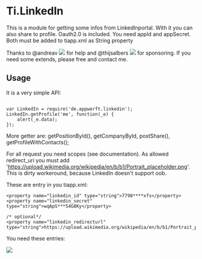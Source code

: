 Ti.LinkedIn
===========

This is a module for getting some infos from LinkedInportal. With it you can also share to profile.
Oauth2.0 is included. You need appId and appSecret. Both must be added to tiapp.xml as String property

Thanks to @andreav ![](https://ti-slack.slack.com/team/andreav) for help and @thijsalbers ![](https://ti-slack.slack.com/team/thijsalbers) for sponsoring. If you need some extends, please free and contact me.

Usage
-----

It is a very simple API:

~~~

var LinkedIn = require('de.appwerft.linkedin');
LinkedIn.getProfile('me', function(_e) {
    alert(_e.data);
});
~~~

More getter are: getPositionById(), getCompanyById, postShare(), getProfileWithContacts();

For all request you need scopes (see documentation). As allowed redirect_uri you must add  'https://upload.wikimedia.org/wikipedia/en/b/b1/Portrait_placeholder.png'. This is dirty workeround, because LinkedIn doesn't support oob.

These are entry in you tiapp.xml:

~~~
<property name="linkedin_id" type="string">7798****xfs</property>
<property name="linkedin_secret" type="string">wqApS***54G8Ky</property>

/* optional*/
<property name="linkedin_redirecturl" type="string">https://upload.wikimedia.org/wikipedia/en/b/b1/Portrait_placeholder.png</property>

~~~

You need these entries:

![](https://raw.githubusercontent.com/AppWerft/Ti.LinkedIn/master/documentation/screen.png)